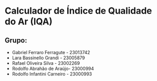# Calculador de Índice de Qualidade do Ar (IQA)

## Grupo:

-   Gabriel Ferraro Ferragute - 23013742
-   Lara Bassinello Grandi - 23005879
-   Rafael Oliveira Silva - 23002269
-   Rodolfo Abrahão de Araújo- 23000994
-   Rodolfo Infantini Carneiro - 23000993
